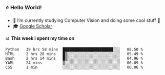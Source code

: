 ### ⭐️ Hello World!

<!--
**hologerry/hologerry** is a ✨ _special_ ✨ repository because its `README.md` (this file) appears on your GitHub profile.

Here are some ideas to get you started:

- 🔭 I’m currently working and studying on Computer Vision
- 🌱 I’m currently learning at Peking University
- 💬 Ask me about 
- 📫 How to reach me: E-mail
- 😄 Pronouns: he/his
- ⚡ Fun fact: Music is the Power
-->


- 🔭 I’m currently studying Computer Vision and doing some cool stuff 🤖
- 🎓 [Google Scholar](https://scholar.google.com/citations?user=3ykqW9wAAAAJ&hl=en)


📊 **This week I spent my time on**

<!--START_SECTION:waka-->
```text
Python   39 hrs 58 mins  ██████████████████████░░░   88.50 % 
HTML     2 hrs 28 mins   █▒░░░░░░░░░░░░░░░░░░░░░░░   05.49 % 
Bash     2 hrs 14 mins   █▒░░░░░░░░░░░░░░░░░░░░░░░   04.96 % 
YAML     24 mins         ▒░░░░░░░░░░░░░░░░░░░░░░░░   00.89 % 
CSS      1 min           ░░░░░░░░░░░░░░░░░░░░░░░░░   00.06 % 
```
<!--END_SECTION:waka-->
